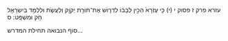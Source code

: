 עזרא פרק ז פסוק י
(י) כִּ֤י עֶזְרָא֙ הֵכִ֣ין לְבָב֔וֹ לִדְר֛וֹשׁ אֶת־תּוֹרַ֥ת יְקֹוָ֖ק וְלַעֲשֹׂ֑ת וּלְלַמֵּ֥ד בְּיִשְׂרָאֵ֖ל חֹ֥ק וּמִשְׁפָּֽט: ס 

סוף הנבואה תחילת המדרש...